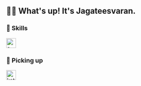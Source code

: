 ## 🤙🏻 What's up! It's Jagateesvaran.

### 🚀 Skills

[<img alt="c++" width="26px" src="https://img.icons8.com/color/240/000000/c-plus-plus-logo.png" />](http://www.cplusplus.com/)

### 📝 Picking up

[<img alt="kotlin" width="26px" src="https://img.icons8.com/color/240/000000/kotlin.png" />](https://kotlinlang.org/)
